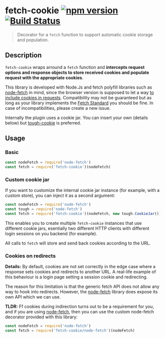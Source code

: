 # fetch-cookie [![npm version](http://img.shields.io/npm/v/fetch-cookie.svg?style=flat-square)](https://www.npmjs.org/package/fetch-cookie) [![Build Status](https://travis-ci.org/valeriangalliat/fetch-cookie.svg?branch=master)](https://travis-ci.org/valeriangalliat/fetch-cookie)

> Decorator for a `fetch` function to support automatic cookie storage and population.

## Description

`fetch-cookie` wraps arround a `fetch` function and **intercepts request options and response
objects to store received cookies and populate request with the appropriate cookies**.

This library is developed with Node.Js and fetch polyfill libraries such as [node-fetch] in mind, since
the browser version is supposed to let a way [to include cookies in requests][include].
Compatibility may not be guaranteed but as long as your library implements the [Fetch Standard] you should be fine.
In case of incompatibilities, please create a new issue.

[Fetch Standard]: https://fetch.spec.whatwg.org/
[node-fetch]: https://www.npmjs.com/package/node-fetch
[include]: http://updates.html5rocks.com/2015/03/introduction-to-fetch#sending-credentials-with-a-fetch-request

Internally the plugin uses a cookie jar. You can insert your own (details below) but [tough-cookie] is preferred.

[tough-cookie]: https://www.npmjs.com/package/tough-cookie

## Usage

### Basic

```js
const nodeFetch = require('node-fetch')
const fetch = require('fetch-cookie')(nodeFetch)
```

### Custom cookie jar

If you want to customize the internal cookie jar instance (for example, with a custom store), you can inject it as a second argument:

```js
const nodeFetch = require('node-fetch')
const tough = require('node-fetch')
const fetch = require('fetch-cookie')(nodeFetch, new tough.CookieJar())
```

This enables you to create multiple `fetch-cookie` instances that use different cookie jars,
esentially two different HTTP clients with different login sessions on you backend (for example).

All calls to `fetch` will store and send back cookies according to the URL.

### Cookies on redirects

**Details:** By default, cookies are not set correctly in the edge case where a response
sets cookies and redirects to another URL. A real-life example of this behaviour
is a login page setting a session cookie and redirecting.

The reason for this limitation is that the generic fetch API does not allow any way to
hook into redirects. However, the [node-fetch] library does expose its own API which
we can use.

**TLDR:** Ff cookies during indirection turns out to be a requirement for you,
and if you are using [node-fetch], then you can use the custom node-fetch decorator
provided with this library:

```js
const nodeFetch = require('node-fetch')
const fetch = require('fetch-cookie/node-fetch')(nodeFetch)
```
